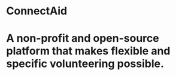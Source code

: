 # ConnectAid
# A non-profit and open-source platform that makes flexible and specific volunteering possible. #
